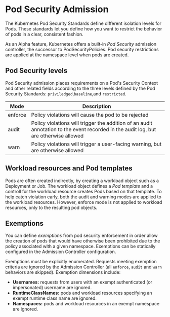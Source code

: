 # Pod Security Admission

The Kubernetes Pod Security Standards define different isolation levels for Pods. These standards let you define how you want to restrict the behavior of pods in a clear, consistent fashion.

As an Alpha feature, Kubernetes offers a built-in *Pod Security* admission controller, the successor to PodSecurityPolicies. Pod security restrictions are applied at the namespace level when pods are created.

## Pod Security levels

Pod Security admission places requirements on a Pod's Security Context and other related fields according to the three levels defined by the Pod Security Standards: `priviledged`,`baseline`,and `restricted`.

|Mode|Description|
|-|-|
|enforce|Policy violations will cause the pod to be rejected|
|audit|Policy violations will trigger the addition of an audit annotation to the event recorded in the audit log, but are otherwise allowed|
|warn|Policy violations will trigger a user-facing warning, but are otherwise allowed|

## Workload resources and Pod templates

Pods are often created indirectly, by creating a workload object such as a Deployment or Job. The workload object defines a *Pod template* and a controll for the workload resource creates Pods based on that template. To help catch violation early, both the audit and warning modes are applied to the workload resources. However, enforce mode is not applied to workload resources, only to the resulting pod objects.

## Exemptions

You can define *exemptions* from pod security enforcement in order allow the creation of pods that would have otherwise been prohibited due to the policy associated with a given namespace. Exemptions can be statically configured in the Admission Controller configuration.

Exemptions must be explicitly enumerated. Requests meeting exemption criteria are ignored by the Admission Controller (all `enforce`, `audit` and `warn` behaviors are skipped). Exemption dimensions include:

- **Usernames:** requests from users with an exempt authenticated (or impersonated) username are ignored.
- **RuntimeClassNames:** pods and workload resources specifying an exempt runtime class name are ignored.
- **Namespaces:** pods and workload resources in an exempt namespace are ignored.

